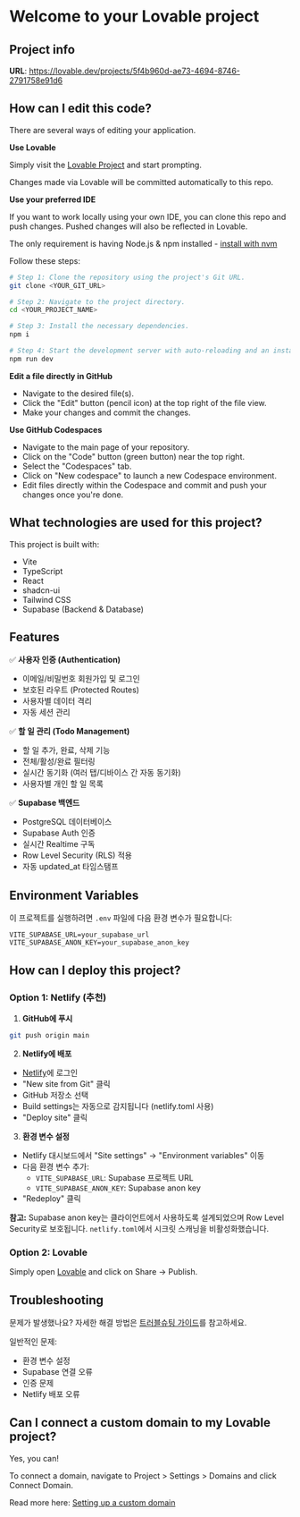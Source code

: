 # Welcome to your Lovable project

## Project info

**URL**: https://lovable.dev/projects/5f4b960d-ae73-4694-8746-2791758e91d6

## How can I edit this code?

There are several ways of editing your application.

**Use Lovable**

Simply visit the [Lovable Project](https://lovable.dev/projects/5f4b960d-ae73-4694-8746-2791758e91d6) and start prompting.

Changes made via Lovable will be committed automatically to this repo.

**Use your preferred IDE**

If you want to work locally using your own IDE, you can clone this repo and push changes. Pushed changes will also be reflected in Lovable.

The only requirement is having Node.js & npm installed - [install with nvm](https://github.com/nvm-sh/nvm#installing-and-updating)

Follow these steps:

```sh
# Step 1: Clone the repository using the project's Git URL.
git clone <YOUR_GIT_URL>

# Step 2: Navigate to the project directory.
cd <YOUR_PROJECT_NAME>

# Step 3: Install the necessary dependencies.
npm i

# Step 4: Start the development server with auto-reloading and an instant preview.
npm run dev
```

**Edit a file directly in GitHub**

- Navigate to the desired file(s).
- Click the "Edit" button (pencil icon) at the top right of the file view.
- Make your changes and commit the changes.

**Use GitHub Codespaces**

- Navigate to the main page of your repository.
- Click on the "Code" button (green button) near the top right.
- Select the "Codespaces" tab.
- Click on "New codespace" to launch a new Codespace environment.
- Edit files directly within the Codespace and commit and push your changes once you're done.

## What technologies are used for this project?

This project is built with:

- Vite
- TypeScript
- React
- shadcn-ui
- Tailwind CSS
- Supabase (Backend & Database)

## Features

✅ **사용자 인증 (Authentication)**
- 이메일/비밀번호 회원가입 및 로그인
- 보호된 라우트 (Protected Routes)
- 사용자별 데이터 격리
- 자동 세션 관리

✅ **할 일 관리 (Todo Management)**
- 할 일 추가, 완료, 삭제 기능
- 전체/활성/완료 필터링
- 실시간 동기화 (여러 탭/디바이스 간 자동 동기화)
- 사용자별 개인 할 일 목록

✅ **Supabase 백엔드**
- PostgreSQL 데이터베이스
- Supabase Auth 인증
- 실시간 Realtime 구독
- Row Level Security (RLS) 적용
- 자동 updated_at 타임스탬프

## Environment Variables

이 프로젝트를 실행하려면 `.env` 파일에 다음 환경 변수가 필요합니다:

```env
VITE_SUPABASE_URL=your_supabase_url
VITE_SUPABASE_ANON_KEY=your_supabase_anon_key
```

## How can I deploy this project?

### Option 1: Netlify (추천)

1. **GitHub에 푸시**
```sh
git push origin main
```

2. **Netlify에 배포**
- [Netlify](https://app.netlify.com)에 로그인
- "New site from Git" 클릭
- GitHub 저장소 선택
- Build settings는 자동으로 감지됩니다 (netlify.toml 사용)
- "Deploy site" 클릭

3. **환경 변수 설정**
- Netlify 대시보드에서 "Site settings" → "Environment variables" 이동
- 다음 환경 변수 추가:
  - `VITE_SUPABASE_URL`: Supabase 프로젝트 URL
  - `VITE_SUPABASE_ANON_KEY`: Supabase anon key
- "Redeploy" 클릭

**참고:** Supabase anon key는 클라이언트에서 사용하도록 설계되었으며 Row Level Security로 보호됩니다. `netlify.toml`에서 시크릿 스캐닝을 비활성화했습니다.

### Option 2: Lovable

Simply open [Lovable](https://lovable.dev/projects/5f4b960d-ae73-4694-8746-2791758e91d6) and click on Share -> Publish.

## Troubleshooting

문제가 발생했나요? 자세한 해결 방법은 [트러블슈팅 가이드](./TROUBLESHOOTING.md)를 참고하세요.

일반적인 문제:
- 환경 변수 설정
- Supabase 연결 오류
- 인증 문제
- Netlify 배포 오류

## Can I connect a custom domain to my Lovable project?

Yes, you can!

To connect a domain, navigate to Project > Settings > Domains and click Connect Domain.

Read more here: [Setting up a custom domain](https://docs.lovable.dev/features/custom-domain#custom-domain)
